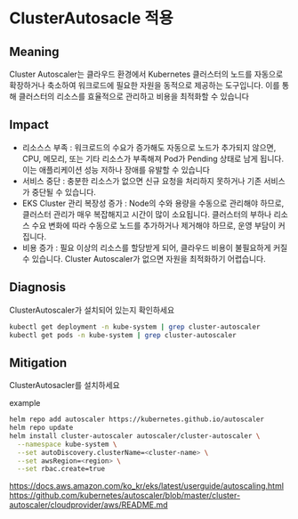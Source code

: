 # **ClusterAutosacle 적용**

## Meaning
Cluster Autoscaler는 클라우드 환경에서 Kubernetes 클러스터의 노드를 자동으로 확장하거나 축소하여 워크로드에 필요한 자원을 동적으로 제공하는 도구입니다. 이를 통해 클러스터의 리소스를 효율적으로 관리하고 비용을 최적화할 수 있습니다

## Impact
- 리소스스 부족 :  워크로드의 수요가 증가해도 자동으로 노드가 추가되지 않으면, CPU, 메모리, 또는 기타 리소스가 부족해져 Pod가 Pending 상태로 남게 됩니다. 이는 애플리케이션 성능 저하나 장애를 유발할 수 있습니다
- 서비스 중단 :  충분한 리소스가 없으면 신규 요청을 처리하지 못하거나 기존 서비스가 중단될 수 있습니다.
- EKS Cluster 관리 복장성 증가 : Node의 수와 용량을 수동으로 관리해야 하므로, 클러스터 관리가 매우 복잡해지고 시간이 많이 소요됩니다. 클러스터의 부하나 리소스 수요 변화에 따라 수동으로 노드를 추가하거나 제거해야 하므로, 운영 부담이 커집니다.
- 비용 증가 : 필요 이상의 리소스를 할당받게 되어, 클라우드 비용이 불필요하게 커질 수 있습니다. Cluster Autoscaler가 없으면 자원을 최적화하기 어렵습니다.

## Diagnosis
ClusterAutoscaler가 설치되어 있는지 확인하세요

```bash
kubectl get deployment -n kube-system | grep cluster-autoscaler
kubectl get pods -n kube-system | grep cluster-autoscaler
```

## Mitigation
ClusterAutosacler를 설치하세요

example
```bash
helm repo add autoscaler https://kubernetes.github.io/autoscaler
helm repo update
helm install cluster-autoscaler autoscaler/cluster-autoscaler \
  --namespace kube-system \
  --set autoDiscovery.clusterName=<cluster-name> \
  --set awsRegion=<region> \
  --set rbac.create=true
```

https://docs.aws.amazon.com/ko_kr/eks/latest/userguide/autoscaling.html
https://github.com/kubernetes/autoscaler/blob/master/cluster-autoscaler/cloudprovider/aws/README.md